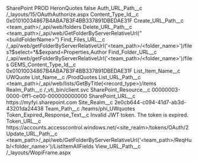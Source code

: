 <?xml version="1.0" encoding="UTF-8"?>
<CustomMetadata xmlns="http://soap.sforce.com/2006/04/metadata" xmlns:xsi="http://www.w3.org/2001/XMLSchema-instance" xmlns:xsd="http://www.w3.org/2001/XMLSchema">
    <label>SharePoint PROD HeronQuotes</label>
    <protected>false</protected>
    <values>
        <field>Auth_URL_Path__c</field>
        <value xsi:type="xsd:string">/_layouts/15/OAuthAuthorize.aspx</value>
    </values>
    <values>
        <field>Content_Type_Id__c</field>
        <value xsi:type="xsd:string">0x01010034867B4ABA7B3F4BB337891DBEDAE31F</value>
    </values>
    <values>
        <field>Create_URL_Path__c</field>
        <value xsi:type="xsd:string">&lt;team_path&gt;/_api/web/folders</value>
    </values>
    <values>
        <field>Delete_URL_Path__c</field>
        <value xsi:type="xsd:string">&lt;team_path&gt;/_api/web/GetFolderByServerRelativeUrl(&quot;&lt;buildFolderName&gt;&quot;)</value>
    </values>
    <values>
        <field>Find_Files_URL__c</field>
        <value xsi:type="xsd:string">/_api/web/getFolderByServerRelativeUrl(&apos;&lt;team_path&gt;/&lt;folder_name&gt;&apos;)/files?$select=*&amp;$expand=Properties,Author</value>
    </values>
    <values>
        <field>Find_Folder_URL__c</field>
        <value xsi:type="xsd:string">/_api/web/getFolderByServerRelativeUrl(&apos;&lt;team_path&gt;/&lt;folder_name&gt;&apos;)/files</value>
    </values>
    <values>
        <field>GEMS_Content_Type_Id__c</field>
        <value xsi:type="xsd:string">0x01010034867B4ABA7B3F4BB337891DBEDAE31F</value>
    </values>
    <values>
        <field>List_Item_Name__c</field>
        <value xsi:type="xsd:string">UWQuote</value>
    </values>
    <values>
        <field>List_Name__c</field>
        <value xsi:type="xsd:string">/ProdQuotes</value>
    </values>
    <values>
        <field>List_URL_Path__c</field>
        <value xsi:type="xsd:string">&lt;team_path&gt;/_api/web/lists/GetByTitle(&lt;record_type&gt;)/items</value>
    </values>
    <values>
        <field>Realm_Path__c</field>
        <value xsi:type="xsd:string">/_vti_bin/client.svc</value>
    </values>
    <values>
        <field>SharePoint_Resource__c</field>
        <value xsi:type="xsd:string">00000003-0000-0ff1-ce00-000000000000</value>
    </values>
    <values>
        <field>SharePoint_URL__c</field>
        <value xsi:type="xsd:string">https://myfyi.sharepoint.com</value>
    </values>
    <values>
        <field>Site_Realm__c</field>
        <value xsi:type="xsd:string">2e0cb644-c094-41d7-ab3d-43201da24438</value>
    </values>
    <values>
        <field>Team_Path__c</field>
        <value xsi:type="xsd:string">/teams/phi_UWquotes</value>
    </values>
    <values>
        <field>Token_Expired_Response_Text__c</field>
        <value xsi:type="xsd:string">Invalid JWT token. The token is expired.</value>
    </values>
    <values>
        <field>Token_URL__c</field>
        <value xsi:type="xsd:string">https://accounts.accesscontrol.windows.net/&lt;site_realm&gt;/tokens/OAuth/2</value>
    </values>
    <values>
        <field>Update_URL_Path__c</field>
        <value xsi:type="xsd:string">&lt;team_path&gt;/_api/web/GetFolderByServerRelativeUrl(&apos;&lt;team_path&gt;/ReqHub/&lt;folder_name&gt;&apos;)/ListItemAllFields</value>
    </values>
    <values>
        <field>View_URL_Path__c</field>
        <value xsi:type="xsd:string">/_layouts/WopiFrame.aspx</value>
    </values>
</CustomMetadata>
